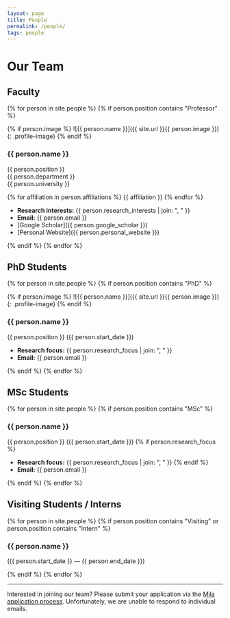 ```yaml
---
layout: page
title: People
permalink: /people/
tags: people
---
```


# Our Team

## Faculty

{% for person in site.people %}
{% if person.position contains "Professor" %}

{% if person.image %}
![{{ person.name }}]({{ site.url }}{{ person.image }}){: .profile-image}
{% endif %}

### {{ person.name }}
{{ person.position }}  
{{ person.department }}  
{{ person.university }}

{% for affiliation in person.affiliations %}
{{ affiliation }}
{% endfor %}

- **Research interests:** {{ person.research_interests | join: ", " }}
- **Email:** {{ person.email }}
- [Google Scholar]({{ person.google_scholar }})
- [Personal Website]({{ person.personal_website }})

{% endif %}
{% endfor %}

## PhD Students

{% for person in site.people %}
{% if person.position contains "PhD" %}

{% if person.image %}
![{{ person.name }}]({{ site.url }}{{ person.image }}){: .profile-image}
{% endif %}

### {{ person.name }}
{{ person.position }} ({{ person.start_date }})
- **Research focus:** {{ person.research_focus | join: ", " }}
- **Email:** {{ person.email }}

{% endif %}
{% endfor %}

## MSc Students

{% for person in site.people %}
{% if person.position contains "MSc" %}
### {{ person.name }}
{{ person.position }} ({{ person.start_date }})
{% if person.research_focus %}
- **Research focus:** {{ person.research_focus | join: ", " }}
{% endif %}
- **Email:** {{ person.email }}

{% endif %}
{% endfor %}

## Visiting Students / Interns

{% for person in site.people %}
{% if person.position contains "Visiting" or person.position contains "Intern" %}
### {{ person.name }}
({{ person.start_date }} — {{ person.end_date }})

{% endif %}
{% endfor %}

---

Interested in joining our team? Please submit your application via the [Mila application process](https://mila.quebec/en/cours/admission-2/). Unfortunately, we are unable to respond to individual emails.